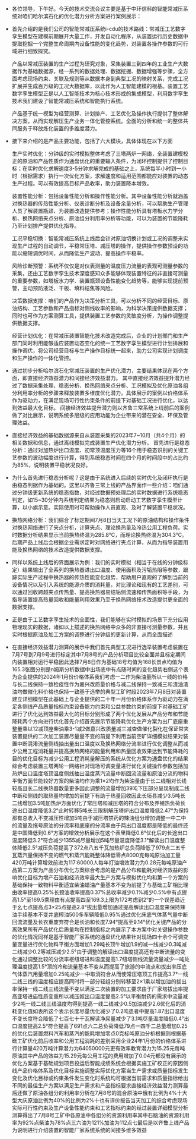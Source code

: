 - 各位领导，下午好。今天的技术交流会议主要是基于中环信科的智能常减压系统对咱们哈尔滨石化的优化潜力分析方案进行案例展示：
- 首先介绍的是我们公司的智能常减压系统i-cdu的技术路线：常减压工艺数字孪生模型在建模前期展开大量工作，开发自动化程序，从装置运行历史数据中提取挖掘一个完整生命周期内设备性能的变化趋势，对装置各操作参数的可行域进行细致探究。
  
  产品以常减压装置的生产过程为研究对象，采集装置三到四年的工业生产大数据作为基础数据源，经一系列的数据处理、数据挖掘、数据增强等步骤，全方面考虑现场约束、关联及规则等从数据本身到典型工况的映射关系，完成工况扩展并生成百万级的工况大数据库，以此作为人工智能建模的根基。装置工艺数字孪生模型正是以人工智能技术为核心技术形成的集成模型，利用数字孪生技术我们建设了智能常减压系统和智能执行系统。
  
  产品基于统一模型为经营测算、计划排产、工艺优化及操作执行提供了整体解决方案，从而实现解压生产业务一体化管控系统。全面的分析和统一的整体共同服务于释放炼化装置的多维度潜力。
- 接下来介绍的是产品主要功能，包括了六大模块，具体体现在以下方面
  
  生产实时优化：分钟级的实时模拟整体考虑了三塔两炉一网络，全装置建模校正的原油和产品性质作为通盘优化的重要输入条件，为闭环控制提供了控制目标；在实时优化求解速度3-5分钟求解完成的基础之上，系统每半小时到一小时（根据需求）执行一次优化方案，求解速度和适用范围都能应对装置的动态生产过程。可以有效提高目标产品收率，助力装置降本增效。
  
  装置性能分析：包括设备性能分析和操作性能分析。其中设备性能分析就涵盖对换热器的传热性能分析、仪表诊断分析及设备余量分析，可以帮助生产管理人员了解装置瓶颈、为装置改造提供参考；操作性能分析具有塔板水力学分析、换热网络夹点分析、原油组分利用率分析等功能，可以为装置的节能降耗乃至计划排产提供优化指导。
  
  工况平稳切换：智能常减压系统上线后会针对原油切换计划或工况的调整来实现生产过程的自动调节，平稳常压塔、减压塔的操作，提供操作参数预设的功能以缩短调优时间，从而降低生产波动、提高操作平稳率。
  
  风险诊断预警：系统不仅仅是对仪表测量的温度压力流量的表观可测量参数的采集，还由工艺数字孪生技术深度感知众多能够体现装置特征的非直接可测量的重要参数，如塔板水力学、装置瓶颈设备性能变化趋势等，能够实现提前预警，主动预防液泛、干板、填料结焦等风险。
  
  决策数据支撑：咱们的产品作为决策分析工具，可以分析不同的经营目标、原油结构、工艺参数和产品指标对侧线收率的影响，为科学决策提供数据支撑；同时也可作为方案测算工具，提供装置工艺参数的灵敏度分析，为操作调整提供数据支撑。
  
  经营计划优化：在常减压装置智能化技术改造完成后，企业的计划部门和生产部门同时利用能够适应装置动态变化的统一工艺数字孪生模型进行计划排展和操作调优，将公司经营目标与生产操作目标统一起来，助力公司实现计划调度和生产操作的一体化管控。
- 通过初步分析哈尔滨石化常减压装置的生产优化潜力，主要结果体现在两个方面，即直接经济效益潜力和间接经济效益潜力。
  其中直接经济效益提升潜力经过了数据采集处理、稳态分析、换热网络夹点分析、工况模拟及优化原油各组分利用率分析的步骤来释放装置多维度优化潜力。具体展示的案例以价格体系作为驱动力，在满足现场可行性约束条件的前提下对基础工况进行优化，以达到效益最大化目标。
  间接经济效益提升潜力则以齐鲁三常系统上线前后的案例做了对比展示，说明系统多层级的应用功能为企业带来的潜在安全、环保及管理效益。
- 直接经济效益的基础数据源来自从装置采集的2023年7~10月（共4个月）的相关数据和信息，通过离线模拟完成装置生产优化潜力分析。
  首先进行是稳态分析：通过对加热炉出口温度、初常顶温度压力等16个用于稳态识别的关键工艺参数的波动幅度进行计算，得到系统稳态时间在四个月的时间段中的占比约为85%，说明装置平稳状况良好。
- 为什么首先进行稳态分析呢？这是由于系统进入后续的实时优化及闭环执行是由稳态判据作为基础的。这里以齐鲁三常上线的产品界面作一些介绍：咱们通过分钟级更新系统的稳态指数，对经过数据预处理后的实时数据进行系统稳态判定，如15~30分钟内系统判定结果为稳态则启动启动工艺数字孪生模型计算，以小旗示意。实际使用时可帮助操作人员直观、及时了解装置平稳状况。
- 换热网络分析：我们综合了标定期间7月8日当天工况下的原油结构和操作条件对换热网络进行了夹点分析，计算夹点、理论换热量及冷热公用工程负荷。实时数据分析结果显示当前换热终温为285.8℃，而理论换热终温为304.3℃。
  后期产品上线后会根据企业需求定时对网络进行夹点计算，从而为指导装置用能及换热网络的技术改造提供数据支撑。
- 同样以系统上线后的界面展示为例：我们的实时模拟（相当于在线的分钟级标定）结果输出了全系列的换热器进出口温度、使用面积及污垢热阻等参数，跟踪实际生产过程中换热器的传热性能变化趋势，帮助用户直观的了解到当前的设备情况以及引入系统的能源介质的消耗量，对比理论和现有的工艺差别，可以通过回收跨越夹点传热量、提高换热器易结垢侧流速和传热面积等手段，为指导装置提高热量回收和能量利用效果乃至于换热网络技术改造提供更全面的数据支撑。
- 正是由于工艺数字孪生技术的全面性，我们能够在实时模拟的场景下充分应用物理现实的数据，诸如以上描述的换热网络中众多的非直接可测量参数，并且实时根据原油及加工方案的调整进行分钟级的更新计算，从而全面描述
- 在直接经济效益潜力测算的展示中我们首先典型工况进行选举装置考虑装置在7月7号到7月9号进行标定其中7月8号的产品分析项目比较全面并且标定期间内装置相对运行平稳因此选择7月8日作为基础18号均值为168长景点均值为165.3张图分别是n姆斯分析数据中出场底中有点随时间的变化趋势右侧这个表为企业提供的2024年1月份价格体系我们考虑一二作为柴油量所以一线的价格与长二线保持一致检疫性作为嘉兴改质量价格与减二线保持一致减三和渣油渣油均做催化料价格也保持一致基于选举的典型工矿时段2023年7月8日对装置建立详细模型在此基础上与企业提供的二十年一月份价格体系作为驱动力在满足各侧线产品质量指标约束设备能力约束和公益参数约束的前提下对基础工矿进行了优化达到效益最大化的目标分别形成了两个优化发展从产品分布和节能降耗两个方向进行优化首先介绍首先展示节能降耗优化生产方案为出厂底座重整量乘以12减顶座柴油乘3-1减2做嘉兴改质量减三减查做催化裂化在保证常夹装置提供的二次加工装置尽量量不变的前提下利用当前空旷详细模拟结果对装置中断混淆流量侧线抽出量出口温度以及换热网络分流率进行优化调整从而减少公用工程消耗量并提高换热网络的能量利用和热量回收效果达到节能降耗的目的优化目标为减少公用工程消耗量解压的系统从优化方案为通盘优化的结果综合考虑装置三塔两轮一网络针对现场可调变量进行优化关键操作参数包括加热炉出口温度塔顶温度侧线抽出温度蒸汽流量中断回流流量和原油分流的物料平衡方面节能较好方案的柴油均作为乘1×2均作为柴油量由于长二线相对长线较高且长二线换热器数量更多因此调整的流量增加39吨下压部分呈现制成二线中断和侧线的取热量均增加的前提下有助于热量回收因此长垣县减少3.5吨长二线增加3.5吨加热炉方面优化了常压塔和减压塔的符合分布及养殖热负荷长途出口温度降低3.2°此时转移5吨长三限制解压塔炉出口温度降低2.47°为保持那有总收入不变减压性增加5吨由于减压塔禁药的辣油组分增加调整一中二中的流量及拖号原油的分流率和底座的分流率由于两出口温度都是降低的最终还是中国降低到0.6°方案的增效分析展示在这个表里降低0.6°优化后的长途出口温度降低3.2°符合减少1355减尽量增加5吨尽量温度降低3.1°解读出口温度整体降低2.5°减压负荷提高了372点八五千瓦加热炉总负荷降低了979点二五千瓦蒸汽量保持不变的燃气和蒸汽能耗整体降低零点8000克每吨原油加工量420万吨计算增效前进为117:60000人每年灯油增效潜力为0.28元每吨原油产品第二方案为产品分布优化方案综合考虑的是产品分布和能耗对经济效益的影响优化目标为增产石油和经济效率最大生产方案与模拟优化均和第一个方案的基础保持一致物料平衡适宜柴油蜡油产量基本不变为前提了与基础工矿相比理由收率提高0.25%长颈油收率提高0.37%总收率减少0.1%减少0.5%中有点提高1.5°至169.5乘理由有点提高四至169.3上限为172考虑到2°的一个误差趋近于幺七点提高点3×25点提高2.8°拔出量增加通过提高解读出口温度来保持辣油手续基本不变井底榨油500多车辆降低0.95%通过优化床底气体蒸气量中断回流流量及长衣重废弃符合是长油和长度7.94°提高至9.14°优化关键产品的分离效果所有产品优化后质量均在控制指标之内展示了本方案中对关键操作参数的优化情况同样是基于智能厂家系统的通盘优化结果针对现场四十余个可调变量变量进行优化物料平衡方面增加1.29吨长顶牛增加1.9的减一线减少0.3吨减二线减少0.2等减压减少2.5°由于调整的解读出口温度提高还有中断流量的变化通过调整比较的分流率枢纽塔进料温度提高1.7纽塔侧线流量流量减少一吨处理温度提高1.5°顶的冷和流量基本不变从而提高了旅游的中流点和拔出率压底气体蒸汽用量增加0.25吨减少一中取消符合从而使常压塔顶工作提高3.7°一线二线三线的温度相应提高同时将一部分轻组分别转移至2×1乘以增加油的拔出率保持一线二线三线流量不变以满足二次装置的加工要求由于厂家塔拔出率提高亚塔进庙性质变重所以减压奴出口温度提高2.5°以平衡耐药的需求中流量减少2吨一线二线三线温度均得到提高一线二线减少0.5加油减少2.6优化后的消耗变化值如表所这个表示长度尽量优化减少了0.2吨患者中提高1.87出口温度不变长度符合降低了七百七十千瓦解读净尿量减少了3.1吨尽量温度降低0.4°出口温度提高2.5°符合提高了691点六二总负荷降低79点一四千二总量增加0.25的优化后装置燃料汽车和蒸汽的能耗增加零点0克标吨原油分析根据则根据基础工矿优化前后收率和公用工程消耗的差别采用企业24年1月份的价格体系进行计算量420万吨计算潜力为64050000元更有效率教育潜力为15.25元每吨原油其中产品的效益为15.29元每公用工程的费用增加了0.04元都没有展示的优化方案基于基础规划项目投运后智能成绩系统会根据实施工矿校正的原因侧线产品价格体系及优化目标实施调整实际优化方案当生产需求或质量指标发生变化及优化目标或约束条件发生变化时系统均可根据当前需求和质量指标给出不同的最佳生产方案以满足生产需求和产品指标要求直接经济效益潜力测算最后还做了原油各组分的利用率分析在7月8号的混合原油中俄有比例为4%十大型大庆原油比例为40%的比例为2%十也有评价报告当天加工的综合考虑现场实际可行性约束及生产设备性能约束和工艺指标约束的经过装置详细模型分析测算得出了7月8号工矿中各原油中各组分的资源利用率其中石脑油的资源利用率为92%点柴油为78%点三六油为121%加油为112点七最后是以齐鲁上线产品为说明进行介绍装置的智能厂家系统系统的间接多维多效益